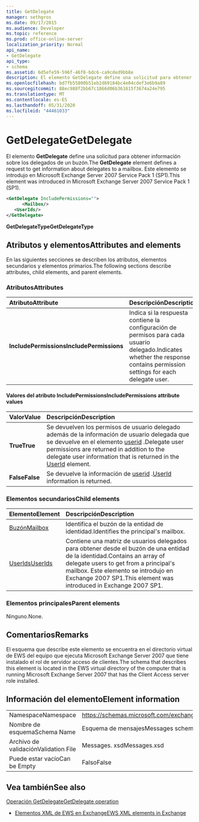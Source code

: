 ```yaml
---
title: GetDelegate
manager: sethgros
ms.date: 09/17/2015
ms.audience: Developer
ms.topic: reference
ms.prod: office-online-server
localization_priority: Normal
api_name:
- GetDelegate
api_type:
- schema
ms.assetid: 6d5efe59-596f-46f8-bdc6-ca9cded9bb8e
description: El elemento GetDelegate define una solicitud para obtener información sobre los delegados de un buzón. Este elemento se introdujo en Microsoft Exchange Server 2007 Service Pack 1 (SP1).
ms.openlocfilehash: bd7fb55800b51eb2d69184bc4e04cdef3e6b9a89
ms.sourcegitcommit: 88ec988f2bb67c1866d06b361615f3674a24e795
ms.translationtype: MT
ms.contentlocale: es-ES
ms.lasthandoff: 05/31/2020
ms.locfileid: "44461033"
---
```

# <a name="getdelegate"></a><span data-ttu-id="90c5c-104">GetDelegate</span><span class="sxs-lookup"><span data-stu-id="90c5c-104">GetDelegate</span></span>

<span data-ttu-id="90c5c-105">El elemento **GetDelegate** define una solicitud para obtener información sobre los delegados de un buzón.</span><span class="sxs-lookup"><span data-stu-id="90c5c-105">The **GetDelegate** element defines a request to get information about delegates to a mailbox.</span></span> <span data-ttu-id="90c5c-106">Este elemento se introdujo en Microsoft Exchange Server 2007 Service Pack 1 (SP1).</span><span class="sxs-lookup"><span data-stu-id="90c5c-106">This element was introduced in Microsoft Exchange Server 2007 Service Pack 1 (SP1).</span></span> 
  
```xml
<GetDelegate IncludePermissions="">
      <Mailbox/>
   <UserIds/>
</GetDelegate>
```

 <span data-ttu-id="90c5c-107">**GetDelegateType**</span><span class="sxs-lookup"><span data-stu-id="90c5c-107">**GetDelegateType**</span></span>
## <a name="attributes-and-elements"></a><span data-ttu-id="90c5c-108">Atributos y elementos</span><span class="sxs-lookup"><span data-stu-id="90c5c-108">Attributes and elements</span></span>

<span data-ttu-id="90c5c-109">En las siguientes secciones se describen los atributos, elementos secundarios y elementos primarios.</span><span class="sxs-lookup"><span data-stu-id="90c5c-109">The following sections describe attributes, child elements, and parent elements.</span></span>
  
### <a name="attributes"></a><span data-ttu-id="90c5c-110">Atributos</span><span class="sxs-lookup"><span data-stu-id="90c5c-110">Attributes</span></span>

|<span data-ttu-id="90c5c-111">**Atributo**</span><span class="sxs-lookup"><span data-stu-id="90c5c-111">**Attribute**</span></span>|<span data-ttu-id="90c5c-112">**Descripción**</span><span class="sxs-lookup"><span data-stu-id="90c5c-112">**Description**</span></span>|
|:-----|:-----|
|<span data-ttu-id="90c5c-113">**IncludePermissions**</span><span class="sxs-lookup"><span data-stu-id="90c5c-113">**IncludePermissions**</span></span> <br/> |<span data-ttu-id="90c5c-114">Indica si la respuesta contiene la configuración de permisos para cada usuario delegado.</span><span class="sxs-lookup"><span data-stu-id="90c5c-114">Indicates whether the response contains permission settings for each delegate user.</span></span>  <br/> |
   
#### <a name="includepermissions-attribute-values"></a><span data-ttu-id="90c5c-115">Valores del atributo IncludePermissions</span><span class="sxs-lookup"><span data-stu-id="90c5c-115">IncludePermissions attribute values</span></span>

|<span data-ttu-id="90c5c-116">**Valor**</span><span class="sxs-lookup"><span data-stu-id="90c5c-116">**Value**</span></span>|<span data-ttu-id="90c5c-117">**Descripción**</span><span class="sxs-lookup"><span data-stu-id="90c5c-117">**Description**</span></span>|
|:-----|:-----|
|<span data-ttu-id="90c5c-118">**True**</span><span class="sxs-lookup"><span data-stu-id="90c5c-118">**True**</span></span> <br/> |<span data-ttu-id="90c5c-119">Se devuelven los permisos de usuario delegado además de la información de usuario delegada que se devuelve en el elemento [userid](userid.md) .</span><span class="sxs-lookup"><span data-stu-id="90c5c-119">Delegate user permissions are returned in addition to the delegate user information that is returned in the [UserId](userid.md) element.</span></span>  <br/> |
|<span data-ttu-id="90c5c-120">**False**</span><span class="sxs-lookup"><span data-stu-id="90c5c-120">**False**</span></span> <br/> |<span data-ttu-id="90c5c-121">Se devuelve la información de [userid](userid.md) .</span><span class="sxs-lookup"><span data-stu-id="90c5c-121">[UserId](userid.md) information is returned.</span></span>  <br/> |
   
### <a name="child-elements"></a><span data-ttu-id="90c5c-122">Elementos secundarios</span><span class="sxs-lookup"><span data-stu-id="90c5c-122">Child elements</span></span>

|<span data-ttu-id="90c5c-123">**Elemento**</span><span class="sxs-lookup"><span data-stu-id="90c5c-123">**Element**</span></span>|<span data-ttu-id="90c5c-124">**Descripción**</span><span class="sxs-lookup"><span data-stu-id="90c5c-124">**Description**</span></span>|
|:-----|:-----|
|[<span data-ttu-id="90c5c-125">Buzón</span><span class="sxs-lookup"><span data-stu-id="90c5c-125">Mailbox</span></span>](mailbox.md) <br/> |<span data-ttu-id="90c5c-126">Identifica el buzón de la entidad de identidad.</span><span class="sxs-lookup"><span data-stu-id="90c5c-126">Identifies the principal's mailbox.</span></span>  <br/> |
|[<span data-ttu-id="90c5c-127">UserIds</span><span class="sxs-lookup"><span data-stu-id="90c5c-127">UserIds</span></span>](userids.md) <br/> |<span data-ttu-id="90c5c-128">Contiene una matriz de usuarios delegados para obtener desde el buzón de una entidad de la identidad.</span><span class="sxs-lookup"><span data-stu-id="90c5c-128">Contains an array of delegate users to get from a principal's mailbox.</span></span> <span data-ttu-id="90c5c-129">Este elemento se introdujo en Exchange 2007 SP1.</span><span class="sxs-lookup"><span data-stu-id="90c5c-129">This element was introduced in Exchange 2007 SP1.</span></span>  <br/> |
   
### <a name="parent-elements"></a><span data-ttu-id="90c5c-130">Elementos principales</span><span class="sxs-lookup"><span data-stu-id="90c5c-130">Parent elements</span></span>

<span data-ttu-id="90c5c-131">Ninguno.</span><span class="sxs-lookup"><span data-stu-id="90c5c-131">None.</span></span>
  
## <a name="remarks"></a><span data-ttu-id="90c5c-132">Comentarios</span><span class="sxs-lookup"><span data-stu-id="90c5c-132">Remarks</span></span>

<span data-ttu-id="90c5c-133">El esquema que describe este elemento se encuentra en el directorio virtual de EWS del equipo que ejecuta Microsoft Exchange Server 2007 que tiene instalado el rol de servidor acceso de clientes.</span><span class="sxs-lookup"><span data-stu-id="90c5c-133">The schema that describes this element is located in the EWS virtual directory of the computer that is running Microsoft Exchange Server 2007 that has the Client Access server role installed.</span></span>
  
## <a name="element-information"></a><span data-ttu-id="90c5c-134">Información del elemento</span><span class="sxs-lookup"><span data-stu-id="90c5c-134">Element information</span></span>

|||
|:-----|:-----|
|<span data-ttu-id="90c5c-135">Namespace</span><span class="sxs-lookup"><span data-stu-id="90c5c-135">Namespace</span></span>  <br/> |https://schemas.microsoft.com/exchange/services/2006/messages  <br/> |
|<span data-ttu-id="90c5c-136">Nombre de esquema</span><span class="sxs-lookup"><span data-stu-id="90c5c-136">Schema Name</span></span>  <br/> |<span data-ttu-id="90c5c-137">Esquema de mensajes</span><span class="sxs-lookup"><span data-stu-id="90c5c-137">Messages schema</span></span>  <br/> |
|<span data-ttu-id="90c5c-138">Archivo de validación</span><span class="sxs-lookup"><span data-stu-id="90c5c-138">Validation File</span></span>  <br/> |<span data-ttu-id="90c5c-139">Messages. xsd</span><span class="sxs-lookup"><span data-stu-id="90c5c-139">Messages.xsd</span></span>  <br/> |
|<span data-ttu-id="90c5c-140">Puede estar vacío</span><span class="sxs-lookup"><span data-stu-id="90c5c-140">Can be Empty</span></span>  <br/> |<span data-ttu-id="90c5c-141">Falso</span><span class="sxs-lookup"><span data-stu-id="90c5c-141">False</span></span>  <br/> |
   
## <a name="see-also"></a><span data-ttu-id="90c5c-142">Vea también</span><span class="sxs-lookup"><span data-stu-id="90c5c-142">See also</span></span>



[<span data-ttu-id="90c5c-143">Operación GetDelegate</span><span class="sxs-lookup"><span data-stu-id="90c5c-143">GetDelegate operation</span></span>](getdelegate-operation.md)


- [<span data-ttu-id="90c5c-144">Elementos XML de EWS en Exchange</span><span class="sxs-lookup"><span data-stu-id="90c5c-144">EWS XML elements in Exchange</span></span>](ews-xml-elements-in-exchange.md)

